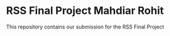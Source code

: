 # RSS Final Project Mahdiar Rohit
 This repository contains our submission for the RSS Final Project

